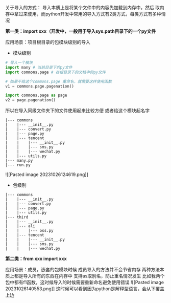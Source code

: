 关于导入的方式：
导入本质上是将某个文件中的内容先加载到内存中，然后 取内存中拿过来使用，而python开发中常用的导入方式有2类方式，每类方式有多种情况

**第一类：import xxx（开发中，一般用于导入sys.path目录下的一个py文件**

应用场景：项目根目录的包模块级别的导入

- 模块级别
```python
# 导入一个模块
import many # 当前目录下的py文件
import commons.page # 在根目录下的文档中的py文件

# 如果不给这个commons.page 重命名，就需要这样使用函数
v1 = commons.page.pagenation()

import commons.page as page
v2 = page.pagenation()
```
所以在导入同级文件夹下的文件使用起来比较方便
或者给这个模块起名字

```
|--- commons
|    |--- __init__.py
|    |--- convert.py
|    |--- page.py
|    |--- tencent
|    |    |--- __init__.py
|    |    |--- sms.py
|    |    |--- wechat.py
|    |--- utils.py
|--- many.py
|--- run.py
```
![[Pasted image 20231026124619.png]]

- 包级别
```
|--- commons
|    |--- __init__.py
|    |--- convert.py
|    |--- page.py
|    |--- utils.py
|--- third
|    |--- __init__.py
|    |--- ali
|    |    |--- oss.py
|    |--- tencent
|    |    |--- __init__.py
|    |    |--- sms.py
|    |    |--- wechat.py
```


**第二类：from xxx import xxx**

应用场景：成员，嵌套的包模块时候
成员导入的方法并不会节省内存
两种方法本质上都是导入所有的东西在内存中
支持as取别名，防止重名情况发生
比如我两个包中都有f1函数，这时候导入的时候需要重新命名避免使用错误
![[Pasted image 20231026140553.png]]
这时候可以看到因为python是解释型语言，会从下覆盖上边
